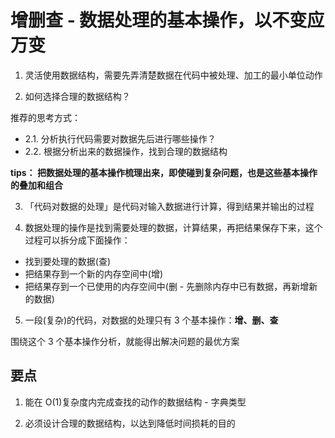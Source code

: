 # 增删查 - 数据处理的基本操作，以不变应万变

1. 灵活使用数据结构，需要先弄清楚数据在代码中被处理、加工的最小单位动作

2. 如何选择合理的数据结构？

推荐的思考方式：

- 2.1. 分析执行代码需要对数据先后进行哪些操作？
- 2.2. 根据分析出来的数据操作，找到合理的数据结构

**tips： 把数据处理的基本操作梳理出来，即使碰到复杂问题，也是这些基本操作的叠加和组合**

3. 「代码对数据的处理」是代码对输入数据进行计算，得到结果并输出的过程

4. 数据处理的操作是找到需要处理的数据，计算结果，再把结果保存下来，这个过程可以拆分成下面操作：

- 找到要处理的数据(查)
- 把结果存到一个新的内存空间中(增)
- 把结果存到一个已使用的内存空间中(删 - 先删除内存中已有数据，再新增新的数据)

5. 一段(复杂)的代码，对数据的处理只有 3 个基本操作：**增、删、查**

围绕这个 3 个基本操作分析，就能得出解决问题的最优方案

## 要点

1. 能在 O(1)复杂度内完成查找的动作的数据结构 - 字典类型

2. 必须设计合理的数据结构，以达到降低时间损耗的目的
